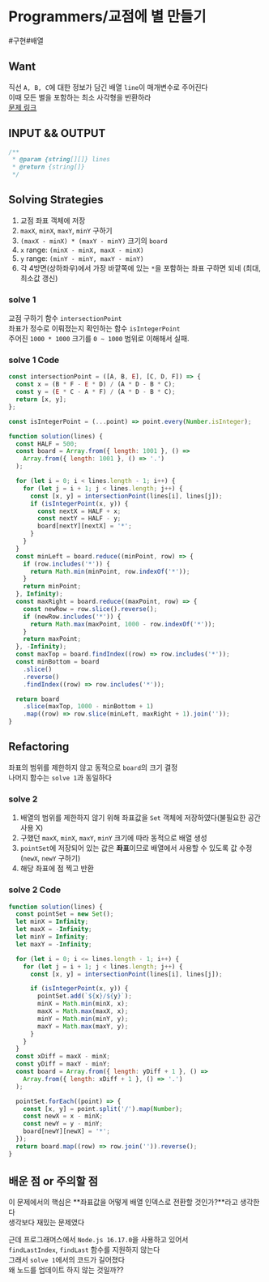 # Programmers/교점에 별 만들기

#구현#배열

## Want

직선 `A, B, C`에 대한 정보가 담긴 배열 `line`이 매개변수로 주어진다  
이때 모든 별을 포함하는 최소 사각형을 반환하라  
[문제 링크](https://school.programmers.co.kr/learn/courses/30/lessons/87377)

## INPUT && OUTPUT

```js
/**
 * @param {string[][]} lines
 * @return {string[]}
 */
```

## Solving Strategies

1. 교점 좌표 객체에 저장
2. `maxX`, `minX`, `maxY`, `minY` 구하기
3. `(maxX - minX) * (maxY - minY)` 크기의 `board`
4. `x` range: `(minX - minX, maxX - minX)`
5. `y` range: `(minY - minY, maxY - minY)`
6. 각 4방면(상하좌우)에서 가장 바깥쪽에 있는 `*`을 포함하는 좌표 구하면 되네 (최대, 최소값 갱신)

### solve 1

교점 구하기 함수 `intersectionPoint`  
좌표가 정수로 이뤄졌는지 확인하는 함수 `isIntegerPoint`  
주어진 `1000 * 1000` 크기를 `0 ~ 1000` 범위로 이해해서 실패.

### solve 1 Code

```js
const intersectionPoint = ([A, B, E], [C, D, F]) => {
  const x = (B * F - E * D) / (A * D - B * C);
  const y = (E * C - A * F) / (A * D - B * C);
  return [x, y];
};

const isIntegerPoint = (...point) => point.every(Number.isInteger);

function solution(lines) {
  const HALF = 500;
  const board = Array.from({ length: 1001 }, () =>
    Array.from({ length: 1001 }, () => '.')
  );

  for (let i = 0; i < lines.length - 1; i++) {
    for (let j = i + 1; j < lines.length; j++) {
      const [x, y] = intersectionPoint(lines[i], lines[j]);
      if (isIntegerPoint(x, y)) {
        const nextX = HALF + x;
        const nextY = HALF - y;
        board[nextY][nextX] = '*';
      }
    }
  }
  const minLeft = board.reduce((minPoint, row) => {
    if (row.includes('*')) {
      return Math.min(minPoint, row.indexOf('*'));
    }
    return minPoint;
  }, Infinity);
  const maxRight = board.reduce((maxPoint, row) => {
    const newRow = row.slice().reverse();
    if (newRow.includes('*')) {
      return Math.max(maxPoint, 1000 - row.indexOf('*'));
    }
    return maxPoint;
  }, -Infinity);
  const maxTop = board.findIndex((row) => row.includes('*'));
  const minBottom = board
    .slice()
    .reverse()
    .findIndex((row) => row.includes('*'));

  return board
    .slice(maxTop, 1000 - minBottom + 1)
    .map((row) => row.slice(minLeft, maxRight + 1).join(''));
}
```

## Refactoring

좌표의 범위를 제한하지 않고 동적으로 `board`의 크기 결정  
나머지 함수는 `solve 1`과 동일하다

### solve 2

1. 배열의 범위를 제한하지 않기 위해 좌표값을 `Set` 객체에 저장하였다(불필요한 공간 사용 X)
2. 구했던 `maxX`, `minX`, `maxY`, `minY` 크기에 따라 동적으로 배열 생성
3. `pointSet`에 저장되어 있는 값은 **좌표**이므로 배열에서 사용할 수 있도록 값 수정 (`newX`, `newY` 구하기)
4. 해당 좌표에 점 찍고 반환

### solve 2 Code

```js
function solution(lines) {
  const pointSet = new Set();
  let minX = Infinity;
  let maxX = -Infinity;
  let minY = Infinity;
  let maxY = -Infinity;

  for (let i = 0; i <= lines.length - 1; i++) {
    for (let j = i + 1; j < lines.length; j++) {
      const [x, y] = intersectionPoint(lines[i], lines[j]);

      if (isIntegerPoint(x, y)) {
        pointSet.add(`${x}/${y}`);
        minX = Math.min(minX, x);
        maxX = Math.max(maxX, x);
        minY = Math.min(minY, y);
        maxY = Math.max(maxY, y);
      }
    }
  }
  const xDiff = maxX - minX;
  const yDiff = maxY - minY;
  const board = Array.from({ length: yDiff + 1 }, () =>
    Array.from({ length: xDiff + 1 }, () => '.')
  );

  pointSet.forEach((point) => {
    const [x, y] = point.split('/').map(Number);
    const newX = x - minX;
    const newY = y - minY;
    board[newY][newX] = '*';
  });
  return board.map((row) => row.join('')).reverse();
}
```

## 배운 점 or 주의할 점

이 문제에서의 핵심은 **좌표값을 어떻게 배열 인덱스로 전환할 것인가?**라고 생각한다  
생각보다 재밌는 문제였다

근데 프로그래머스에서 `Node.js 16.17.0`을 사용하고 있어서  
`findLastIndex`, `findLast` 함수를 지원하지 않는다  
그래서 `solve 1`에서의 코드가 길어졌다  
왜 노드를 업데이트 하지 않는 것일까??
